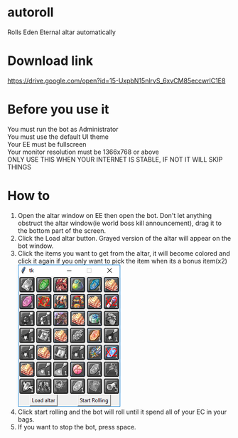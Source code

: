 # autoroll
Rolls Eden Eternal altar automatically

# Download link
https://drive.google.com/open?id=15-UxpbN15nlrvS_6xvCM85eccwrlC1E8

# Before you use it
You must run the bot as Administrator<br/>
You must use the default UI theme<br/>
Your EE must be fullscreen<br/>
Your monitor resolution must be 1366x768 or above<br/>
ONLY USE THIS WHEN YOUR INTERNET IS STABLE, IF NOT IT WILL SKIP THINGS<br/>

# How to
1. Open the altar window on EE then open the bot. Don't let anything obstruct the altar window(ie world boss kill announcement), drag it to the bottom part of the screen.<br/>
2. Click the Load altar button. Grayed version of the altar will appear on the bot window.
3. Click the items you want to get from the altar, it will become colored and click it again if you only want to pick the item when its a bonus item(x2)</br>
![](/readme/readme.png)</br>
4. Click start rolling and the bot will roll until it spend all of your EC in your bags.
5. If you want to stop the bot, press space.
